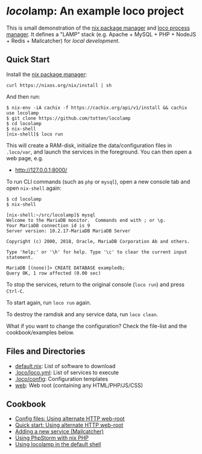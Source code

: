 # *loco*lamp: An example loco project

This is small demonstration of the  [nix package manager](https://nixos.org/nix/) and [loco process manager](https://github.com/totten/loco). It defines a "LAMP" stack (e.g. Apache + MySQL + PHP + NodeJS + Redis + Mailcatcher) for *local development*.

## Quick Start

Install the [nix package manager](https://nixos.org/nix/):

```
curl https://nixos.org/nix/install | sh
```

And then run:

```
$ nix-env -iA cachix -f https://cachix.org/api/v1/install && cachix use locolamp
$ git clone https://github.com/totten/locolamp
$ cd locolamp
$ nix-shell
[nix-shell]$ loco run
```

This will create a RAM-disk, initialize the data/configuration files in `.loco/var`, and launch the services in the foreground.  You can then open a web page, e.g.

* http://127.0.0.1:8000/

To run CLI commands (such as `php` or `mysql`), open a new console tab and open `nix-shell` again:

```
$ cd locolamp
$ nix-shell

[nix-shell:~/src/locolamp]$ mysql
Welcome to the MariaDB monitor.  Commands end with ; or \g.
Your MariaDB connection id is 9
Server version: 10.2.17-MariaDB MariaDB Server

Copyright (c) 2000, 2018, Oracle, MariaDB Corporation Ab and others.

Type 'help;' or '\h' for help. Type '\c' to clear the current input statement.

MariaDB [(none)]> CREATE DATABASE exampledb;
Query OK, 1 row affected (0.00 sec)
```

To stop the services, return to the original console (`loco run`) and press `Ctrl-C`.

To start again, run `loco run` again.

To destroy the ramdisk and any service data, run `loco clean`.

What if you want to change the configuration? Check the file-list and the cookbook/examples below.

## Files and Directories

* [default.nix](default.nix): List of software to download
* [.loco/loco.yml](.loco/loco.yml): List of services to execute
* [.loco/config](.loco/config): Configuration templates
* [web](web): Web root (containing any HTML/PHP/JS/CSS)

## Cookbook

* [Config files: Using alternate HTTP web-root](doc/cookbook/web-root.md)
* [Quick start: Using alternate HTTP web-root](doc/cookbook/quick-web-root.md)
* [Adding a new service (Mailcatcher)](doc/cookbook/mailcatcher.md)
* [Using PhpStorm with nix PHP](doc/cookbook/phpstorm.md)
* [Using locolamp in the default shell](doc/cookbook/default-shell.md)
